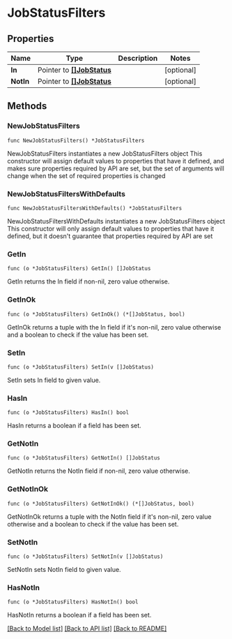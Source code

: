 # JobStatusFilters

## Properties

Name | Type | Description | Notes
------------ | ------------- | ------------- | -------------
**In** | Pointer to [**[]JobStatus**](JobStatus.md) |  | [optional] 
**NotIn** | Pointer to [**[]JobStatus**](JobStatus.md) |  | [optional] 

## Methods

### NewJobStatusFilters

`func NewJobStatusFilters() *JobStatusFilters`

NewJobStatusFilters instantiates a new JobStatusFilters object
This constructor will assign default values to properties that have it defined,
and makes sure properties required by API are set, but the set of arguments
will change when the set of required properties is changed

### NewJobStatusFiltersWithDefaults

`func NewJobStatusFiltersWithDefaults() *JobStatusFilters`

NewJobStatusFiltersWithDefaults instantiates a new JobStatusFilters object
This constructor will only assign default values to properties that have it defined,
but it doesn't guarantee that properties required by API are set

### GetIn

`func (o *JobStatusFilters) GetIn() []JobStatus`

GetIn returns the In field if non-nil, zero value otherwise.

### GetInOk

`func (o *JobStatusFilters) GetInOk() (*[]JobStatus, bool)`

GetInOk returns a tuple with the In field if it's non-nil, zero value otherwise
and a boolean to check if the value has been set.

### SetIn

`func (o *JobStatusFilters) SetIn(v []JobStatus)`

SetIn sets In field to given value.

### HasIn

`func (o *JobStatusFilters) HasIn() bool`

HasIn returns a boolean if a field has been set.

### GetNotIn

`func (o *JobStatusFilters) GetNotIn() []JobStatus`

GetNotIn returns the NotIn field if non-nil, zero value otherwise.

### GetNotInOk

`func (o *JobStatusFilters) GetNotInOk() (*[]JobStatus, bool)`

GetNotInOk returns a tuple with the NotIn field if it's non-nil, zero value otherwise
and a boolean to check if the value has been set.

### SetNotIn

`func (o *JobStatusFilters) SetNotIn(v []JobStatus)`

SetNotIn sets NotIn field to given value.

### HasNotIn

`func (o *JobStatusFilters) HasNotIn() bool`

HasNotIn returns a boolean if a field has been set.


[[Back to Model list]](../README.md#documentation-for-models) [[Back to API list]](../README.md#documentation-for-api-endpoints) [[Back to README]](../README.md)



